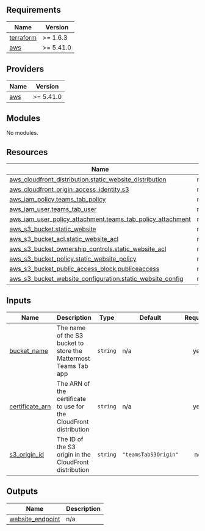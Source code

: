 <!-- BEGIN_TF_DOCS -->
## Requirements

| Name | Version |
|------|---------|
| <a name="requirement_terraform"></a> [terraform](#requirement\_terraform) | >= 1.6.3 |
| <a name="requirement_aws"></a> [aws](#requirement\_aws) | >= 5.41.0 |

## Providers

| Name | Version |
|------|---------|
| <a name="provider_aws"></a> [aws](#provider\_aws) | >= 5.41.0 |

## Modules

No modules.

## Resources

| Name | Type |
|------|------|
| [aws_cloudfront_distribution.static_website_distribution](https://registry.terraform.io/providers/hashicorp/aws/latest/docs/resources/cloudfront_distribution) | resource |
| [aws_cloudfront_origin_access_identity.s3](https://registry.terraform.io/providers/hashicorp/aws/latest/docs/resources/cloudfront_origin_access_identity) | resource |
| [aws_iam_policy.teams_tab_policy](https://registry.terraform.io/providers/hashicorp/aws/latest/docs/resources/iam_policy) | resource |
| [aws_iam_user.teams_tab_user](https://registry.terraform.io/providers/hashicorp/aws/latest/docs/resources/iam_user) | resource |
| [aws_iam_user_policy_attachment.teams_tab_policy_attachment](https://registry.terraform.io/providers/hashicorp/aws/latest/docs/resources/iam_user_policy_attachment) | resource |
| [aws_s3_bucket.static_website](https://registry.terraform.io/providers/hashicorp/aws/latest/docs/resources/s3_bucket) | resource |
| [aws_s3_bucket_acl.static_website_acl](https://registry.terraform.io/providers/hashicorp/aws/latest/docs/resources/s3_bucket_acl) | resource |
| [aws_s3_bucket_ownership_controls.static_website_acl](https://registry.terraform.io/providers/hashicorp/aws/latest/docs/resources/s3_bucket_ownership_controls) | resource |
| [aws_s3_bucket_policy.static_website_policy](https://registry.terraform.io/providers/hashicorp/aws/latest/docs/resources/s3_bucket_policy) | resource |
| [aws_s3_bucket_public_access_block.publiceaccess](https://registry.terraform.io/providers/hashicorp/aws/latest/docs/resources/s3_bucket_public_access_block) | resource |
| [aws_s3_bucket_website_configuration.static_website_config](https://registry.terraform.io/providers/hashicorp/aws/latest/docs/resources/s3_bucket_website_configuration) | resource |

## Inputs

| Name | Description | Type | Default | Required |
|------|-------------|------|---------|:--------:|
| <a name="input_bucket_name"></a> [bucket\_name](#input\_bucket\_name) | The name of the S3 bucket to store the Mattermost Teams Tab app | `string` | n/a | yes |
| <a name="input_certificate_arn"></a> [certificate\_arn](#input\_certificate\_arn) | The ARN of the certificate to use for the CloudFront distribution | `string` | n/a | yes |
| <a name="input_s3_origin_id"></a> [s3\_origin\_id](#input\_s3\_origin\_id) | The ID of the S3 origin in the CloudFront distribution | `string` | `"teamsTabS3Origin"` | no |

## Outputs

| Name | Description |
|------|-------------|
| <a name="output_website_endpoint"></a> [website\_endpoint](#output\_website\_endpoint) | n/a |
<!-- END_TF_DOCS -->